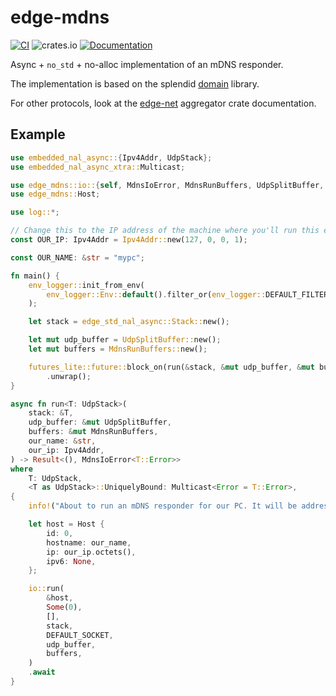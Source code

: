 # edge-mdns

[![CI](https://github.com/ivmarkov/edge-net/actions/workflows/ci.yml/badge.svg)](https://github.com/ivmarkov/edge-net/actions/workflows/ci.yml)
![crates.io](https://img.shields.io/crates/v/edge-net.svg)
[![Documentation](https://docs.rs/edge-net/badge.svg)](https://docs.rs/edge-net)

Async + `no_std` + no-alloc implementation of an mDNS responder.

The implementation is based on the splendid [domain](https://github.com/NLnetLabs/domain) library.

For other protocols, look at the [edge-net](https://github.com/ivmarkov/edge-net) aggregator crate documentation.

## Example

```rust
use embedded_nal_async::{Ipv4Addr, UdpStack};
use embedded_nal_async_xtra::Multicast;

use edge_mdns::io::{self, MdnsIoError, MdnsRunBuffers, UdpSplitBuffer, DEFAULT_SOCKET};
use edge_mdns::Host;

use log::*;

// Change this to the IP address of the machine where you'll run this example
const OUR_IP: Ipv4Addr = Ipv4Addr::new(127, 0, 0, 1);

const OUR_NAME: &str = "mypc";

fn main() {
    env_logger::init_from_env(
        env_logger::Env::default().filter_or(env_logger::DEFAULT_FILTER_ENV, "info"),
    );

    let stack = edge_std_nal_async::Stack::new();

    let mut udp_buffer = UdpSplitBuffer::new();
    let mut buffers = MdnsRunBuffers::new();

    futures_lite::future::block_on(run(&stack, &mut udp_buffer, &mut buffers, OUR_NAME, OUR_IP))
        .unwrap();
}

async fn run<T: UdpStack>(
    stack: &T,
    udp_buffer: &mut UdpSplitBuffer,
    buffers: &mut MdnsRunBuffers,
    our_name: &str,
    our_ip: Ipv4Addr,
) -> Result<(), MdnsIoError<T::Error>>
where
    T: UdpStack,
    <T as UdpStack>::UniquelyBound: Multicast<Error = T::Error>,
{
    info!("About to run an mDNS responder for our PC. It will be addressable using {our_name}.local, so try to `ping {our_name}.local`.");

    let host = Host {
        id: 0,
        hostname: our_name,
        ip: our_ip.octets(),
        ipv6: None,
    };

    io::run(
        &host,
        Some(0),
        [],
        stack,
        DEFAULT_SOCKET,
        udp_buffer,
        buffers,
    )
    .await
}
```
